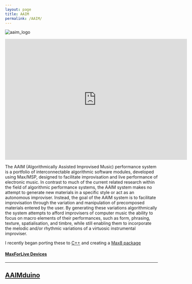 ```yaml
---
layout: page
title: AAIM
permalink: /AAIM/
---
```


![aaim_logo](https://github.com/simohnf/simohnf.github.io/assets/12850558/52df1788-1020-45c5-8f9b-4cbfee799a7c)


<iframe width="600" height="400" src="https://www.youtube.com/embed/eoj4ZDR5FSI?list=PLEZ5qOoNxYwVrghYJsvoYjnql9Ni5SUn3" title="AAIM.rhythmGen Demonstration" frameborder="0" allow="accelerometer; autoplay; clipboard-write; encrypted-media; gyroscope; picture-in-picture; web-share" allowfullscreen></iframe>

The AAIM (Algorithmically Assisted Improvised Music) performance system is a portfolio of interconnectable algorithmic software modules, developed using Max/MSP, designed to facilitate improvisation and live performance of electronic music. In contrast to much of the current related research within the field of algorithmic performance systems, the AAIM system makes no attempt to generate new materials in a specific style or act as an autonomous improviser. Instead, the goal of the AAIM system is to facilitate improvisation through the variation and manipulation of precomposed materials entered by the user. By generating these variations algorithmically the system attempts to afford improvisers of computer music the ability to focus on macro elements of their performances, such as form, phrasing, texture, spatialisation, and timbre, while still enabling them to incorporate the melodic and/or rhythmic variations of a virtuosic instrumental improviser.

I recently began porting these to [C++](https://github.com/simohnf/sjf_AAIM_Cplusplus) and creating a [Max8 package](https://github.com/simohnf/sjf_AAIM)

#### [MaxForLive Devices](https://github.com/simohnf/MaxMSP_Stuff/tree/main/AAIM_M4L)

---

## [AAIMduino](/AAIM/AAIMduino/)
